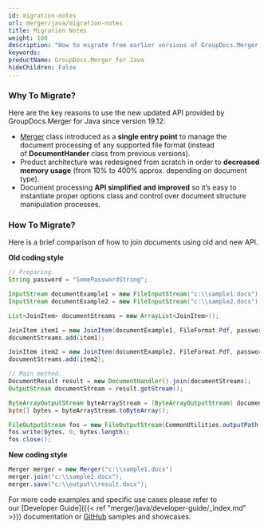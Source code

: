 ```yaml
---
id: migration-notes
url: merger/java/migration-notes
title: Migration Notes
weight: 100
description: "How to migrate from earlier versions of GroupDocs.Merger for Java"
keywords: 
productName: GroupDocs.Merger for Java
hideChildren: False
---
```

### Why To Migrate?  
Here are the key reasons to use the new updated API provided by GroupDocs.Merger for Java since version 19.12:
*   [Merger](https://apireference.groupdocs.com/merger/java/com.groupdocs.merger/Merger) class introduced as a **single entry point** to manage the document processing of any supported file format (instead of **DocumentHander** class from previous versions).     
*   Product architecture was redesigned from scratch in order to **decreased memory usage** (from 10% to 400% approx. depending on document type).    
*   Document processing **API simplified and improved** so it’s easy to instantiate proper options class and control over document structure manipulation processes.    

### How To Migrate?
Here is a brief comparison of how to join documents using old and new API.  

**Old coding style**

```java
// Preparing.
String password = "SomePasswordString";

InputStream documentExample1 = new FileInputStream("c:\\sample1.docx");
InputStream documentExample2 = new FileInputStream("c:\\sample2.docx");

List<JoinItem> documentStreams = new ArrayList<JoinItem>();

JoinItem item1 = new JoinItem(documentExample1, FileFormat.Pdf, password);
documentStreams.add(item1);

JoinItem item2 = new JoinItem(documentExample2, FileFormat.Pdf, password);
documentStreams.add(item2);

// Main method.
DocumentResult result = new DocumentHandler().join(documentStreams);
OutputStream documentStream = result.getStream();

ByteArrayOutputStream byteArrayStream = (ByteArrayOutputStream) documentStream;
byte[] bytes = byteArrayStream.toByteArray();

FileOutputStream fos = new FileOutputStream(CommonUtilities.outputPath + fileName);
fos.write(bytes, 0, bytes.length);
fos.close();
```

**New coding style**

```java
Merger merger = new Merger("c:\\sample1.docx")
merger.join("c:\\sample2.docx");
merger.save("c:\\output\\result.docx");
```

For more code examples and specific use cases please refer to our [Developer Guide]({{< ref "merger/java/developer-guide/_index.md" >}}) documentation or [GitHub](https://github.com/groupdocs-merger/GroupDocs.Merger-for-Java) samples and showcases.
